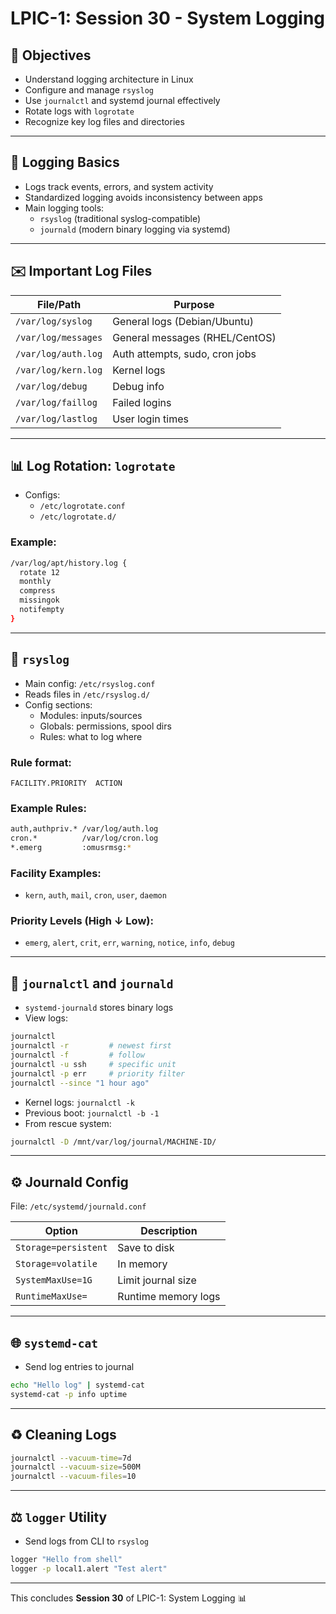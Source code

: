# LPIC-1: Session 30 - System Logging

## 🌟 Objectives
- Understand logging architecture in Linux
- Configure and manage `rsyslog`
- Use `journalctl` and systemd journal effectively
- Rotate logs with `logrotate`
- Recognize key log files and directories

---

## 📝 Logging Basics
- Logs track events, errors, and system activity
- Standardized logging avoids inconsistency between apps
- Main logging tools:
  - `rsyslog` (traditional syslog-compatible)
  - `journald` (modern binary logging via systemd)

---

## ✉️ Important Log Files
| File/Path | Purpose |
|-----------|---------|
| `/var/log/syslog` | General logs (Debian/Ubuntu) |
| `/var/log/messages` | General messages (RHEL/CentOS) |
| `/var/log/auth.log` | Auth attempts, sudo, cron jobs |
| `/var/log/kern.log` | Kernel logs |
| `/var/log/debug` | Debug info |
| `/var/log/faillog` | Failed logins |
| `/var/log/lastlog` | User login times |

---

## 📊 Log Rotation: `logrotate`
- Configs:
  - `/etc/logrotate.conf`
  - `/etc/logrotate.d/`

### Example:
```bash
/var/log/apt/history.log {
  rotate 12
  monthly
  compress
  missingok
  notifempty
}
```

---

## 📢 `rsyslog`
- Main config: `/etc/rsyslog.conf`
- Reads files in `/etc/rsyslog.d/`
- Config sections:
  - Modules: inputs/sources
  - Globals: permissions, spool dirs
  - Rules: what to log where

### Rule format:
```
FACILITY.PRIORITY  ACTION
```

### Example Rules:
```bash
auth,authpriv.* /var/log/auth.log
cron.*          /var/log/cron.log
*.emerg         :omusrmsg:*
```

### Facility Examples:
- `kern`, `auth`, `mail`, `cron`, `user`, `daemon`

### Priority Levels (High ↓ Low):
- `emerg`, `alert`, `crit`, `err`, `warning`, `notice`, `info`, `debug`

---

## 📰 `journalctl` and `journald`
- `systemd-journald` stores binary logs
- View logs:
```bash
journalctl
journalctl -r         # newest first
journalctl -f         # follow
journalctl -u ssh     # specific unit
journalctl -p err     # priority filter
journalctl --since "1 hour ago"
```

- Kernel logs: `journalctl -k`
- Previous boot: `journalctl -b -1`
- From rescue system:
```bash
journalctl -D /mnt/var/log/journal/MACHINE-ID/
```

---

## ⚙️ Journald Config
File: `/etc/systemd/journald.conf`

| Option | Description |
|--------|-------------|
| `Storage=persistent` | Save to disk |
| `Storage=volatile` | In memory |
| `SystemMaxUse=1G` | Limit journal size |
| `RuntimeMaxUse=` | Runtime memory logs |

---

## 🌐 `systemd-cat`
- Send log entries to journal
```bash
echo "Hello log" | systemd-cat
systemd-cat -p info uptime
```

---

## ♻️ Cleaning Logs
```bash
journalctl --vacuum-time=7d
journalctl --vacuum-size=500M
journalctl --vacuum-files=10
```

---

## ⚖️ `logger` Utility
- Send logs from CLI to `rsyslog`
```bash
logger "Hello from shell"
logger -p local1.alert "Test alert"
```

---

This concludes **Session 30** of LPIC-1: System Logging 📊

